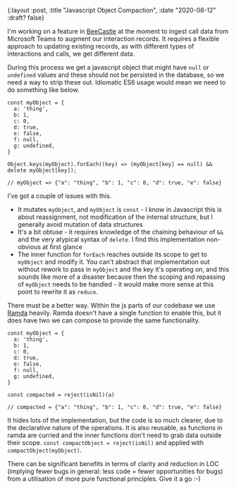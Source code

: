 {:layout :post, :title "Javascript Object Compaction", :date "2020-08-12" :draft? false}

I'm working on a feature in [BeeCastle](https://beecastle.com) at the moment to ingest call data from Microsoft Teams to augment our interaction records. It requires a flexible approach to updating existing records, as with different types of interactions and calls, we get different data.

During this process we get a javascript object that might have `null` or `undefined` values and these should not be persisted in the database, so we need a way to strip these out. Idiomatic ES6 usage would mean we need to do something like below.

```
const myObject = {
  a: 'thing',
  b: 1,
  c: 0,
  d: true,
  e: false,
  f: null,
  g: undefined,
}

Object.keys(myObject).forEach((key) => (myObject[key] == null) && delete myObject[key]);

// myObject => {"a": "thing", "b": 1, "c": 0, "d": true, "e": false}
```

I've got a couple of issues with this.
- It mutates `myObject`, and `myObject` is `const` - I know in Javascript this is about reassignment, not modification of the internal structure, but I generally avoid mutation of data structures
- It's a bit obtuse - it requires knowledge of the chaining behaviour of `&&` and the very atypical syntax of `delete`. I find this implementation non-obvious at first glance
- The inner function for `forEach` reaches outside its scope to get to `myObject` and modify it. You can't abstract that implementation out without rework to pass in `myObject` and the key it's operating on, and this sounds like more of a disaster because then the scoping and repassing of `myObject` needs to be handled - it would make more sense at this point to rewrite it as `reduce`.

There must be a better way. Within the js parts of our codebase we use [Ramda](https://ramdajs.com) heavily. Ramda doesn't have a single function to enable this, but it does have two we can compose to provide the same functionality.

```
const myObject = {
  a: 'thing',
  b: 1,
  c: 0,
  d: true,
  e: false,
  f: null,
  g: undefined,
}

const compacted = reject(isNil)(a)

// compacted = {"a": "thing", "b": 1, "c": 0, "d": true, "e": false}
```

It hides lots of the implementation, but the code is so much clearer, due to the declarative nature of the operations. It is also reusable, as functions in ramda are curried and the inner functions don't need to grab data outside their scope. `const compactObject = reject(isNil)` and applied with `compactObject(myObject)`.

There can be significant benefits in terms of clarity and reduction in LOC (implying fewer bugs in general: less code = fewer opportunities for bugs) from a utilisation of more pure functional principles. Give it a go :-)
